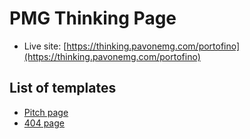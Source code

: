 # PMG Thinking Page

- Live site: [https://thinking.pavonemg.com/portofino](https://thinking.pavonemg.com/portofino)

## List of templates

- [Pitch page](https://kywebdev.com/PMG-Thinking)
- [404 page](https://kywebdev.com/PMG-Thinking/404.php)